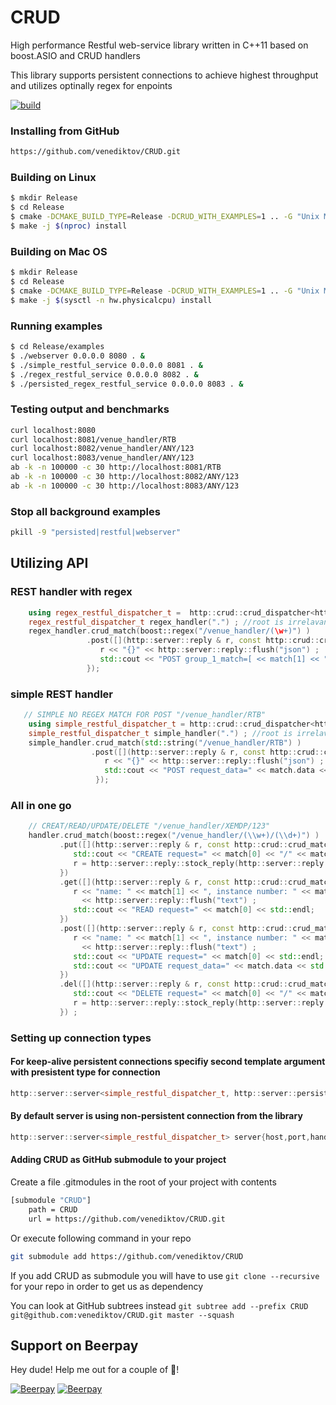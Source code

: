 # CRUD
High performance Restful web-service library written in C++11  based on boost.ASIO and CRUD handlers

This library supports persistent connections to achieve highest throughput and utilizes optinally regex for enpoints

[![build ](https://travis-ci.org/venediktov/CRUD.svg?branch=master)](https://travis-ci.org/venediktov/CRUD)

### Installing from GitHub
```bash
https://github.com/venediktov/CRUD.git
```

### Building on Linux 
```bash
$ mkdir Release
$ cd Release
$ cmake -DCMAKE_BUILD_TYPE=Release -DCRUD_WITH_EXAMPLES=1 .. -G "Unix Makefiles"
$ make -j $(nproc) install

```

### Building on  Mac OS 
```bash
$ mkdir Release
$ cd Release
$ cmake -DCMAKE_BUILD_TYPE=Release -DCRUD_WITH_EXAMPLES=1 .. -G "Unix Makefiles"
$ make -j $(sysctl -n hw.physicalcpu) install

```



### Running examples 
```bash
$ cd Release/examples
$ ./webserver 0.0.0.0 8080 . & 
$ ./simple_restful_service 0.0.0.0 8081 . & 
$ ./regex_restful_service 0.0.0.0 8082 . & 
$ ./persisted_regex_restful_service 0.0.0.0 8083 . &

```


### Testing output and benchmarks
```bash
curl localhost:8080
curl localhost:8081/venue_handler/RTB
curl localhost:8082/venue_handler/ANY/123
curl localhost:8083/venue_handler/ANY/123
ab -k -n 100000 -c 30 http://localhost:8081/RTB
ab -k -n 100000 -c 30 http://localhost:8082/ANY/123
ab -k -n 100000 -c 30 http://localhost:8083/ANY/123

```

### Stop all background examples
```bash
pkill -9 "persisted|restful|webserver"
```


## Utilizing API

### REST handler with regex

```C++
    using regex_restful_dispatcher_t =  http::crud::crud_dispatcher<http::server::request, http::server::reply>;
    regex_restful_dispatcher_t regex_handler(".") ; //root is irrelavant for REST only used for web-server
    regex_handler.crud_match(boost::regex("/venue_handler/(\w+)") )
                 .post([](http::server::reply & r, const http::crud::crud_match<boost::cmatch> & match) {
                    r << "{}" << http::server::reply::flush("json") ;
                    std::cout << "POST group_1_match=[ << match[1] << "], request_data=" << match.data << std::endl;
                 });
```

### simple REST handler

```C++
   // SIMPLE NO REGEX MATCH FOR POST "/venue_handler/RTB"
    using simple_restful_dispatcher_t = http::crud::crud_dispatcher<http::server::request, http::server::reply, std::string, std::string>;
    simple_restful_dispatcher_t simple_handler(".") ; //root is irrelavant for REST only used for web-server
    simple_handler.crud_match(std::string("/venue_handler/RTB") )
                  .post([](http::server::reply & r, const http::crud::crud_match<std::string> & match) {
                     r << "{}" << http::server::reply::flush("json") ;
                     std::cout << "POST request_data=" << match.data << std::endl;
                   });
```
### All in one go
```C++
    // CREAT/READ/UPDATE/DELETE "/venue_handler/XEMDP/123"
    handler.crud_match(boost::regex("/venue_handler/(\\w+)/(\\d+)") )
           .put([](http::server::reply & r, const http::crud::crud_match<boost::cmatch> & match)
              std::cout << "CREATE request=" << match[0] << "/" << match[1] << std::endl;
              r = http::server::reply::stock_reply(http::server::reply::no_content);
           })
           .get([](http::server::reply & r, const http::crud::crud_match<boost::cmatch> & match) {
              r << "name: " << match[1] << ", instance number: " << match[2]
                << http::server::reply::flush("text") ;
              std::cout << "READ request=" << match[0] << std::endl;
           })
           .post([](http::server::reply & r, const http::crud::crud_match<boost::cmatch>  & match) {
              r << "name: " << match[1] << ", instance number: " << match[2]
                << http::server::reply::flush("text") ;
              std::cout << "UPDATE request=" << match[0] << std::endl;
              std::cout << "UPDATE request_data=" << match.data << std::endl;
           })
           .del([](http::server::reply & r, const http::crud::crud_match<boost::cmatch> & match)
              std::cout << "DELETE request=" << match[0] << "/" << match[1] << std::endl;
              r = http::server::reply::stock_reply(http::server::reply::no_content);
           }) ;
```

### Setting up connection types

#### For keep-alive persistent connections specifiy second template argument with presistent type for connection
```C++
http::server::server<simple_restful_dispatcher_t, http::server::persistent_connection> server{host,port,handler};
```

#### By default server is using non-persistent connection from the library 
```C++
http::server::server<simple_restful_dispatcher_t> server{host,port,handler};
```

#### Adding CRUD as GitHub submodule to your project
Create a file .gitmodules in the root of your project with contents
```bash
[submodule "CRUD"]
	path = CRUD
	url = https://github.com/venediktov/CRUD.git
```

Or execute following command in your repo
```bash
git submodule add https://github.com/venediktov/CRUD
```

If you add CRUD as submodule you will have to use ```git clone --recursive``` for your repo in order to get us as dependency

You can look at GitHub subtrees instead ```git subtree add --prefix CRUD git@github.com:venediktov/CRUD.git master --squash```

## Support on Beerpay
Hey dude! Help me out for a couple of :beers:!

[![Beerpay](https://beerpay.io/venediktov/CRUD/badge.svg?style=beer-square)](https://beerpay.io/venediktov/CRUD)  [![Beerpay](https://beerpay.io/venediktov/CRUD/make-wish.svg?style=flat-square)](https://beerpay.io/venediktov/CRUD?focus=wish)
